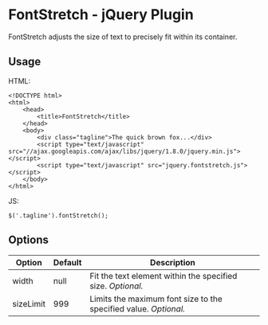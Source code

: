 # FontStretch - jQuery Plugin

FontStretch adjusts the size of text to precisely fit within its container.

## Usage

HTML:

    <!DOCTYPE html>
    <html>
        <head>
            <title>FontStretch</title>
        </head>
        <body>
            <div class="tagline">The quick brown fox...</div>
            <script type="text/javascript" src="//ajax.googleapis.com/ajax/libs/jquery/1.8.0/jquery.min.js"></script>
            <script type="text/javascript" src="jquery.fontstretch.js"></script>
        </body>
    </html>

JS:

    $('.tagline').fontStretch();

## Options

<table>
    <thead>
        <tr>
            <th>Option</th>
            <th>Default</th>
            <th>Description</th>
        </tr>
    </thead>
    <tbody>
        <tr>
            <td>width</td>
            <td>null</td>
            <td>Fit the text element within the specified size. <em>Optional.</em></td>
        </tr>
        <tr>
            <td>sizeLimit</td>
            <td>999</td>
            <td>Limits the maximum font size to the specified value. <em>Optional.</em></td>
        </tr>
    </tbody>
</table>
